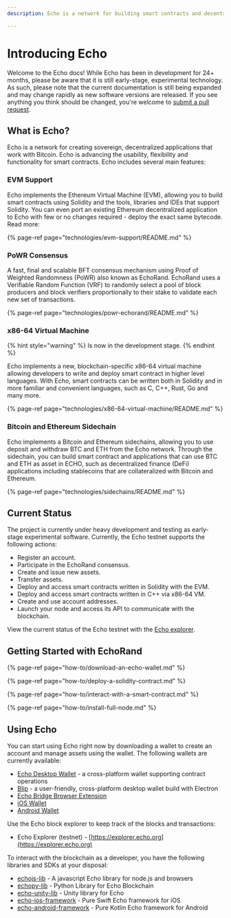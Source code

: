 ```yaml
---
description: Echo is a network for building smart contracts and decentralized applications that work with Bitcoin and Ethereum.

---
```


# Introducing Echo

Welcome to the Echo docs! While Echo has been in development for 24+ months, please be aware that it is still early-stage, experimental technology. As such, please note that the current documentation is still being expanded and may change rapidly as new software versions are released. If you see anything you think should be changed, you're welcome to [submit a pull request](https://github.com/echoprotocol/echowiki).

## What is Echo?

Echo is a network for creating sovereign, decentralized applications that work with Bitcoin. Echo is advancing the usability, flexibility and functionality for smart contracts. Echo includes several main features:

### EVM Support

Echo implements the Ethereum Virtual Machine (EVM), allowing you to build smart contracts using Solidity and the tools, libraries and IDEs that support Solidity. You can even port an existing Ethereum decentralized application to Echo with few or no changes required - deploy the exact same bytecode. Read more:

{% page-ref page="technologies/evm-support/README.md" %}

### PoWR Consensus

A fast, final and scalable BFT consensus mechanism using Proof of Weighted Randomness (PoWR) also known as EchoRand. EchoRand uses a Verifiable Random Function (VRF) to randomly select a pool of block producers and block verifiers proportionally to their stake to validate each new set of transactions.

{% page-ref page="technologies/powr-echorand/README.md" %}

### x86-64 Virtual Machine

{% hint style="warning" %}
Is now in the development stage.
{% endhint %}

Echo implements a new, blockchain-specific x86-64 virtual machine allowing developers to write and deploy smart contract in higher level languages. With Echo, smart contracts can be written both in Solidity and in more familiar and convenient languages, such as C, C++, Rust, Go and many more.

{% page-ref page="technologies/x86-64-virtual-machine/README.md" %}

### Bitcoin and Ethereum Sidechain

Echo implements a Bitcoin and Ethereum sidechains, allowing you to use deposit and withdraw BTC and ETH from the Echo network. Through the sidechain, you can build smart contract and applications that can use BTC and ETH as asset in ECHO, such as decentralized finance (DeFi) applications including stablecoins that are collateralized with Bitcoin and Ethereum.

{% page-ref page="technologies/sidechains/README.md" %}

## Current Status

The project is currently under heavy development and testing as early-stage experimental software. Currently, the Echo testnet supports the following actions:

* Register an account.
* Participate in the EchoRand consensus.
* Create and issue new assets.
* Transfer assets.
* Deploy and access smart contracts written in Solidity with the EVM.
* Deploy and access smart contracts written in С++ via x86-64 VM.
* Create and use account addresses.
* Launch your node and access its API to communicate with the blockchain.

View the current status of the Echo testnet with the [Echo explorer](https://explorer.echo.org).

## Getting Started with EchoRand

{% page-ref page="how-to/download-an-echo-wallet.md" %}

{% page-ref page="how-to/deploy-a-solidity-contract.md" %}

{% page-ref page="how-to/interact-with-a-smart-contract.md" %}

{% page-ref page="how-to/install-full-node.md" %}

## Using Echo

You can start using Echo right now by downloading a wallet to create an account and manage assets using the wallet. The following wallets are currently available:

* [Echo Desktop Wallet](https://github.com/echoprotocol/echo-wallet) - a cross-platform wallet supporting contract operations
* [Blip](https://github.com/echoprotocol/blip-wallet) - a user-friendly, cross-platform desktop wallet build with Electron
* [Echo Bridge Browser Extension](https://chrome.google.com/webstore/detail/echo-bridge/ginklfodpcgldnicehmlpehfmgjhbdcl)
* [iOS Wallet](https://itunes.apple.com/us/app/echo-wallet/id1447877175?mt=8)
* [Android Wallet](https://play.google.com/store/apps/details?id=org.echo.wallet&hl=en)

Use the Echo block explorer to keep track of the blocks and transactions:

* Echo Explorer \(testnet\) - [https://explorer.echo.org](https://explorer.echo.org)

To interact with the blockchain as a developer, you have the following libraries and SDKs at your disposal:

* [echojs-lib](https://github.com/echoprotocol/echojs-lib) - A javascript Echo library for node.js and browsers
* [echopy-lib](https://github.com/echoprotocol/echopy-lib) - Python Library for Echo Blockchain
* [echo-unity-lib](https://github.com/echoprotocol/echo-unity-lib) - Unity library for Echo
* [echo-ios-framework](https://github.com/echoprotocol/echo-ios-framework) - Pure Swift Echo framework for iOS
* [echo-android-framework](https://github.com/echoprotocol/echo-android-framework) - Pure Kotlin Echo framework for Android
